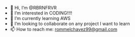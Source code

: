- 👋 Hi, I’m @RBRNFRVR
- 👀 I’m interested in CODING!!!!
- 🌱 I’m currently learning AWS
- 💞️ I’m looking to collaborate on any project I want to learn
- 📫 How to reach me: rommelchavez99@gmail.com

